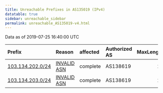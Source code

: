 ```yaml
---
title: Unreachable Prefixes in AS135019 (IPv4)
datatable: true
sidebar: unreachable_sidebar
permalink: unreachable_AS135019-v4.html
---
```


Data as of 2019-07-25 16:40:00 UTC


<div class="datatable-begin"></div>

| Prefix                                                     | Reason                                                                                                   | affected   | Authorized AS   |   MaxLength | Anchor                                       |   unreachable /24s |
|:-----------------------------------------------------------|:---------------------------------------------------------------------------------------------------------|:-----------|:----------------|------------:|:---------------------------------------------|-------------------:|
| [103.134.202.0/24](https://stat.ripe.net/103.134.202.0/24) | [INVALID ASN](https://rpki-validator.ripe.net/announcement-preview?asn=AS135019&prefix=103.134.202.0/24) | complete   | AS138619        |          24 | [APNIC](unreachable_APNIC_RPKI_Root-v4.html) |                  1 |
| [103.134.203.0/24](https://stat.ripe.net/103.134.203.0/24) | [INVALID ASN](https://rpki-validator.ripe.net/announcement-preview?asn=AS135019&prefix=103.134.203.0/24) | complete   | AS138619        |          24 | [APNIC](unreachable_APNIC_RPKI_Root-v4.html) |                  1 |

<div class="datatable-end"></div>